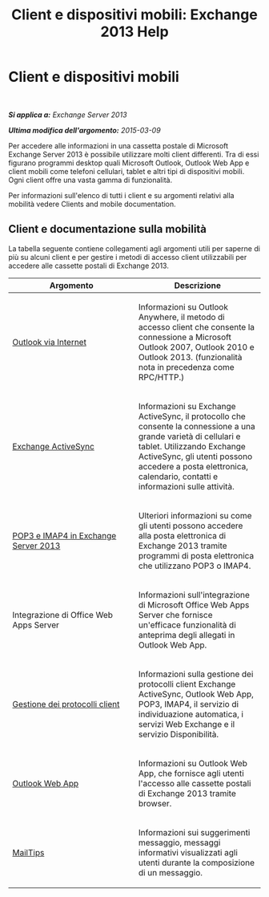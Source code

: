 ﻿---
title: 'Client e dispositivi mobili: Exchange 2013 Help'
TOCTitle: Client e dispositivi mobili
ms:assetid: d67342e7-6ee0-4228-9f84-721b2a53fb4c
ms:mtpsurl: https://technet.microsoft.com/it-it/library/JJ150572(v=EXCHG.150)
ms:contentKeyID: 50481772
ms.date: 05/22/2018
mtps_version: v=EXCHG.150
ms.translationtype: MT
---

# Client e dispositivi mobili

 

_**Si applica a:** Exchange Server 2013_

_**Ultima modifica dell'argomento:** 2015-03-09_

Per accedere alle informazioni in una cassetta postale di Microsoft Exchange Server 2013 è possibile utilizzare molti client differenti. Tra di essi figurano programmi desktop quali Microsoft Outlook, Outlook Web App e client mobili come telefoni cellulari, tablet e altri tipi di dispositivi mobili. Ogni client offre una vasta gamma di funzionalità.

Per informazioni sull'elenco di tutti i client e su argomenti relativi alla mobilità vedere Clients and mobile documentation.

## Client e documentazione sulla mobilità

La tabella seguente contiene collegamenti agli argomenti utili per saperne di più su alcuni client e per gestire i metodi di accesso client utilizzabili per accedere alle cassette postali di Exchange 2013.


<table>
<colgroup>
<col style="width: 50%" />
<col style="width: 50%" />
</colgroup>
<thead>
<tr class="header">
<th>Argomento</th>
<th>Descrizione</th>
</tr>
</thead>
<tbody>
<tr class="odd">
<td><p><a href="outlook-anywhere-exchange-2013-help.md">Outlook via Internet</a></p></td>
<td><p>Informazioni su Outlook Anywhere, il metodo di accesso client che consente la connessione a Microsoft Outlook 2007, Outlook 2010 e Outlook 2013. (funzionalità nota in precedenza come RPC/HTTP.)</p></td>
</tr>
<tr class="even">
<td><p><a href="exchange-activesync-exchange-2013-help.md">Exchange ActiveSync</a></p></td>
<td><p>Informazioni su Exchange ActiveSync, il protocollo che consente la connessione a una grande varietà di cellulari e tablet. Utilizzando Exchange ActiveSync, gli utenti possono accedere a posta elettronica, calendario, contatti e informazioni sulle attività.</p></td>
</tr>
<tr class="odd">
<td><p><a href="pop3-and-imap4-in-exchange-server-2013-exchange-2013-help.md">POP3 e IMAP4 in Exchange Server 2013</a></p></td>
<td><p>Ulteriori informazioni su come gli utenti possono accedere alla posta elettronica di Exchange 2013 tramite programmi di posta elettronica che utilizzano POP3 o IMAP4.</p></td>
</tr>
<tr class="even">
<td><p>Integrazione di Office Web Apps Server</p></td>
<td><p>Informazioni sull'integrazione di Microsoft Office Web Apps Server che fornisce un'efficace funzionalità di anteprima degli allegati in Outlook Web App.</p></td>
</tr>
<tr class="odd">
<td><p><a href="client-protocol-management-exchange-2013-help.md">Gestione dei protocolli client</a></p></td>
<td><p>Informazioni sulla gestione dei protocolli client Exchange ActiveSync, Outlook Web App, POP3, IMAP4, il servizio di individuazione automatica, i servizi Web Exchange e il servizio Disponibilità.</p></td>
</tr>
<tr class="even">
<td><p><a href="outlook-web-app-exchange-2013-help.md">Outlook Web App</a></p></td>
<td><p>Informazioni su Outlook Web App, che fornisce agli utenti l'accesso alle cassette postali di Exchange 2013 tramite browser.</p></td>
</tr>
<tr class="odd">
<td><p><a href="https://docs.microsoft.com/it-it/exchange/clients-and-mobile-in-exchange-online/mailtips/mailtips">MailTips</a></p></td>
<td><p>Informazioni sui suggerimenti messaggio, messaggi informativi visualizzati agli utenti durante la composizione di un messaggio.</p></td>
</tr>
</tbody>
</table>

